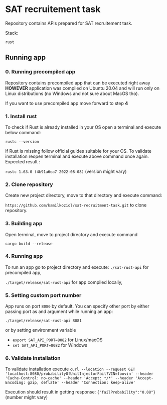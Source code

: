# SAT recruitement task

Repository contains APIs prepared for SAT recruitement task.

Stack:

`rust`

## Running app

### 0. Running precompiled app

Repository contains precompiled app that can be executed right away **HOWEVER** application was compiled on Ubuntu 20.04 and will run only on Linux distributions (no Windows and not sure about MacOS tho).

If you want to use precompiled app move forward to step **4**

### 1. Install rust

To check if Rust is already installed in your OS open a terminal and execute below command:

`rustc --version`

If Rust is missing follow official guides suitable for your OS. To validate installation reopen terminal and execute above command once again. Expected result :

`rustc 1.63.0 (4b91a6ea7 2022-08-08)` (version might vary)

### 2. Clone repository

Create new project directory, move to that directory and execute command:

`https://github.com/kamilkoziol/sat-recruitment-task.git` to clone repository.

### 3. Building app

Open terminal, move to project directory and execute command

`cargo build --release`

### 4. Running app

To run an app go to project directory and execute:
`./sat-rust-api` for precompiled app,

`./target/release/sat-rust-api` for app compiled locally,

### 5. Setting custom port number

App runs on port `8080` by default. You can specify other port by either passing port as and argument while running an app:

`./target/release/sat-rust-api 8081`

or by setting environment variable

- `export SAT_API_PORT=8082` for Linux/macOS
- `set SAT_API_PORT=8082` for Windows

### 6. Validate installation

To validate installation execute
`curl --location --request GET 'localhost:8080/probabilityOfUnitInjectorFail?VIN=foovin' --header 'Cache-Control: no-cache' --header 'Accept: */*' --header 'Accept-Encoding: gzip, deflate' --header 'Connection: keep-alive'`

Execution should result in getting response:
`{"failProbability":"0.08"}` (number might vary)

